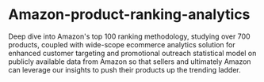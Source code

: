 # Amazon-product-ranking-analytics
Deep dive into Amazon's top 100 ranking methodology, studying over 700 products, coupled with wide-scope ecommerce analytics solution for enhanced customer targeting and promotional outreach
statistical model on publicly available data from Amazon so that sellers and ultimately Amazon can leverage our insights to push their products up the trending ladder.
